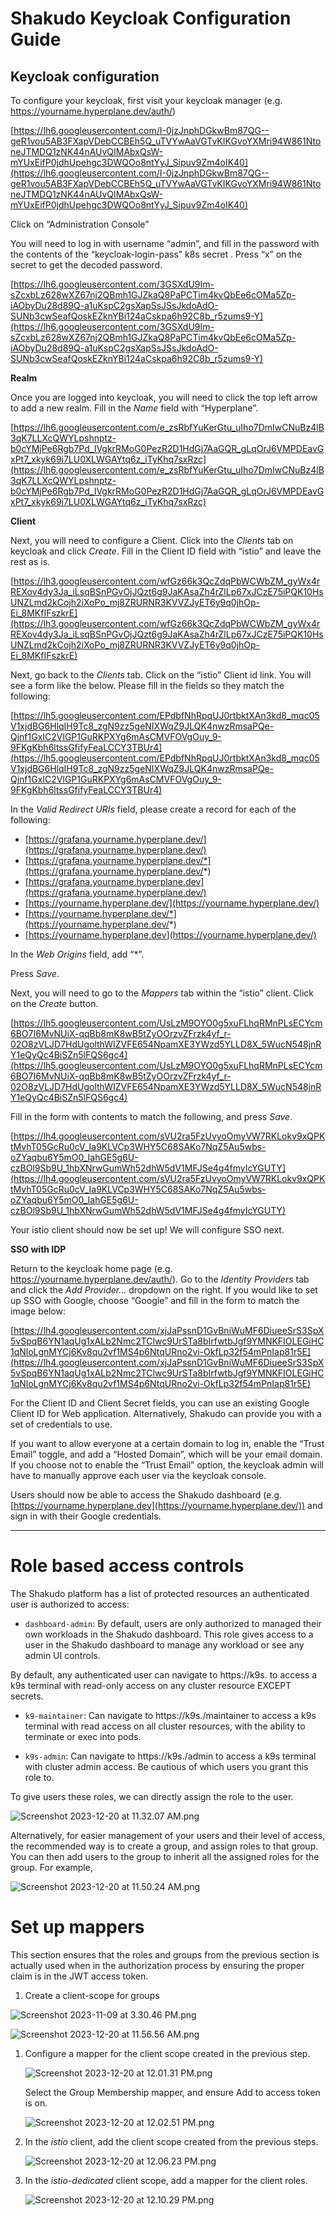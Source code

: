 # Shakudo Keycloak Configuration Guide

## Keycloak configuration

To configure your keycloak, first visit your keycloak manager (e.g. https://yourname.hyperplane.dev/auth/)

[https://lh6.googleusercontent.com/I-0jzJnphDGkwBm87QG--geR1vou5AB3FXapVDebCCBEh5Q_uTVYwAaVGTvKIKGvoYXMri94W861NtoneJTMDQ1zNK44nAUvQIMAbxQsW-mYUxEifP0jdhUpehgc3DWQOo8ntYyJ_Sipuv9Zm4oIK40](https://lh6.googleusercontent.com/I-0jzJnphDGkwBm87QG--geR1vou5AB3FXapVDebCCBEh5Q_uTVYwAaVGTvKIKGvoYXMri94W861NtoneJTMDQ1zNK44nAUvQIMAbxQsW-mYUxEifP0jdhUpehgc3DWQOo8ntYyJ_Sipuv9Zm4oIK40)

Click on “Administration Console”

You will need to log in with username “admin”, and fill in the password with the contents of the “keycloak-login-pass” k8s secret . Press “x” on the secret to get the decoded password.

[https://lh6.googleusercontent.com/3GSXdU9Im-sZcxbLz628wXZ67nj2QBmh1GJZkaQ8PaPCTim4kvQbEe6cOMa5Zp-iAObyDu28d89Q-a1uKspC2gsXapSsJSsJkdoAdO-SUNb3cwSeafQoskEZknYBi124aCskpa6h92C8b_r5zums9-Y](https://lh6.googleusercontent.com/3GSXdU9Im-sZcxbLz628wXZ67nj2QBmh1GJZkaQ8PaPCTim4kvQbEe6cOMa5Zp-iAObyDu28d89Q-a1uKspC2gsXapSsJSsJkdoAdO-SUNb3cwSeafQoskEZknYBi124aCskpa6h92C8b_r5zums9-Y)

**Realm**

Once you are logged into keycloak, you will need to click the top left arrow to add a new realm. Fill in the *Name* field with “Hyperplane”.

[https://lh6.googleusercontent.com/e_zsRbfYuKerGtu_uIho7DmIwCNuBz4lB3qK7LLXcQWYLpshnptz-b0cYMjPe6Rgb7Pd_IVgkrRMoG0PezR2D1HdGj7AaGQR_gLqOrJ6VMPDEavGxPt7_xkyk69i7LU0XLWGAYtq6z_iTyKhq7sxRzc](https://lh6.googleusercontent.com/e_zsRbfYuKerGtu_uIho7DmIwCNuBz4lB3qK7LLXcQWYLpshnptz-b0cYMjPe6Rgb7Pd_IVgkrRMoG0PezR2D1HdGj7AaGQR_gLqOrJ6VMPDEavGxPt7_xkyk69i7LU0XLWGAYtq6z_iTyKhq7sxRzc)

**Client**

Next, you will need to configure a Client. Click into the *Clients* tab on keycloak and click *Create*. Fill in the Client ID field with “istio” and leave the rest as is.

[https://lh3.googleusercontent.com/wfGz66k3QcZdqPbWCWbZM_gyWx4rREXov4dy3Ja_iLsqBSnPGvOjJQzt6g9JaKAsaZh4rZlLp67xJCzE75iPQK10HsUNZLmd2kCojh2iXoPo_mj8ZRURNR3KVVZJyET6y9q0jhOp-Ei_8MKfIFszkrE](https://lh3.googleusercontent.com/wfGz66k3QcZdqPbWCWbZM_gyWx4rREXov4dy3Ja_iLsqBSnPGvOjJQzt6g9JaKAsaZh4rZlLp67xJCzE75iPQK10HsUNZLmd2kCojh2iXoPo_mj8ZRURNR3KVVZJyET6y9q0jhOp-Ei_8MKfIFszkrE)

Next, go back to the *Clients* tab. Click on the “istio” Client id link. You will see a form like the below. Please fill in the fields so they match the following:

[https://lh5.googleusercontent.com/EPdbfNhRpqUJ0rtbktXAn3kd8_mqc05V1xjdBG6HlqIH9Tc8_zgN9zz5geNIXWqZ9JLQK4nwzRmsaPQe-Qjnf1GxIC2VlGP1GuRKPXYg6mAsCMVFOVgOuy_9-9FKgKbh6ltssGfifyFeaLCCY3TBUr4](https://lh5.googleusercontent.com/EPdbfNhRpqUJ0rtbktXAn3kd8_mqc05V1xjdBG6HlqIH9Tc8_zgN9zz5geNIXWqZ9JLQK4nwzRmsaPQe-Qjnf1GxIC2VlGP1GuRKPXYg6mAsCMVFOVgOuy_9-9FKgKbh6ltssGfifyFeaLCCY3TBUr4)

In the *Valid Redirect URIs* field, please create a record for each of the following:

- [https://grafana.yourname.hyperplane.dev/](https://grafana.yourname.hyperplane.dev/)
- [https://grafana.yourname.hyperplane.dev/*](https://grafana.yourname.hyperplane.dev/*)
- [https://grafana.yourname.hyperplane.dev](https://grafana.yourname.hyperplane.dev/)
- [https://yourname.hyperplane.dev/](https://yourname.hyperplane.dev/)
- [https://yourname.hyperplane.dev/*](https://yourname.hyperplane.dev/*)
- [https://yourname.hyperplane.dev](https://yourname.hyperplane.dev/)

In the *Web Origins* field, add “*”.

Press *Save*.

Next, you will need to go to the *Mappers* tab within the “istio” client. Click on the *Create* button.

[https://lh5.googleusercontent.com/UsLzM9OYO0g5xuFLhqRMnPLsECYcm6BO7I6MvNUiX-qqBb8mK8wB5tZyOOrzvZFrzk4yf_r-02O8zVLJD7HdUgolthWIZVFE654NpamXE3YWzd5YLLD8X_5WucN548jnRY1eQyQc4BiSZn5lFQS6gc4](https://lh5.googleusercontent.com/UsLzM9OYO0g5xuFLhqRMnPLsECYcm6BO7I6MvNUiX-qqBb8mK8wB5tZyOOrzvZFrzk4yf_r-02O8zVLJD7HdUgolthWIZVFE654NpamXE3YWzd5YLLD8X_5WucN548jnRY1eQyQc4BiSZn5lFQS6gc4)

Fill in the form with contents to match the following, and press *Save*.

[https://lh4.googleusercontent.com/sVU2ra5FzUvyoOmyVW7RKLokv9xQPKtMvhT05GcRu0cV_Ia9KLVCp3WHY5C68SAKo7NqZ5Au5wbs-oZYaqbu6Y5mO0_IahGE5g6U-czBOl9Sb9U_1hbXNrwGumWh52dhW5dV1MFJSe4g4fmyIcYGUTY](https://lh4.googleusercontent.com/sVU2ra5FzUvyoOmyVW7RKLokv9xQPKtMvhT05GcRu0cV_Ia9KLVCp3WHY5C68SAKo7NqZ5Au5wbs-oZYaqbu6Y5mO0_IahGE5g6U-czBOl9Sb9U_1hbXNrwGumWh52dhW5dV1MFJSe4g4fmyIcYGUTY)

Your istio client should now be set up! We will configure SSO next.

**SSO with IDP**

Return to the keycloak home page (e.g. https://yourname.hyperplane.dev/auth/). Go to the *Identity Providers* tab and click the *Add Provider…* dropdown on the right. If you would like to set up SSO with Google, choose “Google” and fill in the form to match the image below:

[https://lh4.googleusercontent.com/xjJaPssnD1GvBniWuMF6DiueeSrS3SpX5vSpqB6YN1aqUg1xALb2Nmc2TClwc9UrSTa8bIrfwtbJgf9YMNKFIOLEGiHC1qNloLgnMYCj6Kv8qu2vf1MS4p6NtqURno2vi-OkfLp32f54mPnIap81r5E](https://lh4.googleusercontent.com/xjJaPssnD1GvBniWuMF6DiueeSrS3SpX5vSpqB6YN1aqUg1xALb2Nmc2TClwc9UrSTa8bIrfwtbJgf9YMNKFIOLEGiHC1qNloLgnMYCj6Kv8qu2vf1MS4p6NtqURno2vi-OkfLp32f54mPnIap81r5E)

For the Client ID and Client Secret fields, you can use an existing Google Client ID for Web application. Alternatively, Shakudo can provide you with a set of credentials to use. 

If you want to allow everyone at a certain domain to log in, enable the “Trust Email” toggle, and add a “Hosted Domain”, which will be your email domain. If you choose not to enable the “Trust Email” option, the keycloak admin will have to manually approve each user via the keycloak console. 

Users should now be able to access the Shakudo dashboard (e.g. [https://yourname.hyperplane.dev](https://yourname.hyperplane.dev/)) and sign in with their Google credentials. 

---

# Role based access controls

The Shakudo platform has a list of protected resources an authenticated user is authorized to access:

  - `dashboard-admin`: By default, users are only authorized to managed their own workloads in the Shakudo dashboard. This role gives access to a user in the Shakudo dashboard to manage any workload or see any admin UI controls. 

By default, any authenticated user can navigate to https://k9s.<domain> to access a k9s terminal with read-only access on any cluster resource EXCEPT secrets.

  -  `k9-maintainer`: Can navigate to https://k9s.<domain>/maintainer to access a k9s terminal with read access on all cluster resources, with the ability to terminate or exec into pods.

  - `k9s-admin`: Can navigate to https://k9s.<domain>/admin to access a k9s terminal with cluster admin access. Be cautious of which users you grant this role to.

To give users these roles, we can directly assign the role to the user.

![Screenshot 2023-12-20 at 11.32.07 AM.png](images/Screenshot_2023-12-20_at_11.32.07_AM.png)

Alternatively, for easier management of your users and their level of access, the recommended way is to create a group, and assign roles to that group. You can then add users to the group to inherit all the assigned roles for the group. For example,

![Screenshot 2023-12-20 at 11.50.24 AM.png](images/Screenshot_2023-12-20_at_11.50.24_AM.png)

# Set up mappers

This section ensures that the roles and groups from the previous section is actually used when in the authorization process by ensuring the proper claim is in the JWT access token.

1. Create a client-scope for groups

![Screenshot 2023-11-09 at 3.30.46 PM.png](images/Screenshot_2023-11-09_at_3.30.46_PM.png)

![Screenshot 2023-12-20 at 11.56.56 AM.png](images/Screenshot_2023-12-20_at_11.56.56_AM.png)

1. Configure a mapper for the client scope created in the previous step.
    
    ![Screenshot 2023-12-20 at 12.01.31 PM.png](images/Screenshot_2023-12-20_at_12.01.31_PM.png)
    
    Select the Group Membership mapper, and ensure Add to access token is on.
    
    ![Screenshot 2023-12-20 at 12.02.51 PM.png](images/Screenshot_2023-12-20_at_12.02.51_PM.png)
    

1. In the *istio* client, add the client scope created from the previous steps.
    
    ![Screenshot 2023-12-20 at 12.06.23 PM.png](images/Screenshot_2023-12-20_at_12.06.23_PM.png)
    
2. In the *istio-dedicated* client scope, add a mapper for the client roles.
    
    ![Screenshot 2023-12-20 at 12.10.29 PM.png](images/Screenshot_2023-12-20_at_12.10.29_PM.png)